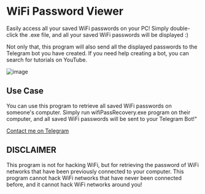 # WiFi Password Viewer
Easily access all your saved WiFi passwords on your PC! Simply double-click the .exe file, and all your saved WiFi passwords will be displayed :)

Not only that, this program will also send all the displayed passwords to the Telegram bot you have created. If you need help creating a bot, you can search for tutorials on YouTube.

![image](https://github.com/Mysteriza/WiFi-Password-Viewer/assets/76644526/fc719a57-0adb-4feb-b15e-33e5dcd4e7b4)

## Use Case
You can use this program to retrieve all saved WiFi passwords on someone's computer. Simply run wifiPassRecovery.exe program on their computer, and all saved WiFi passwords will be sent to your Telegram Bot!"

[Contact me on Telegram ](https://t.me/mysteriza)

## DISCLAIMER
This program is not for hacking WiFi, but for retrieving the password of WiFi networks that have been previously connected to your computer. This program cannot hack WiFi networks that have never been connected before, and it cannot hack WiFi networks around you!
